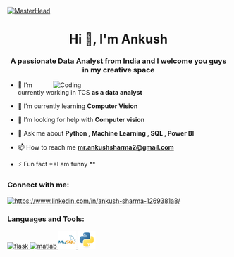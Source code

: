 [![MasterHead](https://img.freepik.com/premium-photo/businessman-hand-hold-artificial-intelligence-aion-big-data-network-machine-learning-data-dark-background-artificial-intelligence-technology-innovation-futuristic_162459-2899.jpg?w=996)](https://rishavchanda.io)
<h1 align="center">Hi 👋, I'm Ankush</h1>
<h3 align="center">A passionate Data Analyst from India and I welcome you guys in my creative space</h3>
<img align="right" alt="Coding" width="400" src="https://www.careerguide.com/career/wp-content/uploads/2021/07/31532d7d378053de3b8bf23c6e7bfae3-1.gif">

- 🔭 I’m currently working in TCS **as a data analyst**

- 🌱 I’m currently learning **Computer Vision**

- 🤝 I’m looking for help with **Computer vision**

- 💬 Ask me about **Python , Machine Learning , SQL , Power BI**

- 📫 How to reach me **mr.ankushsharma2@gmail.com**

- ⚡ Fun fact **I am funny **

<h3 align="left">Connect with me:</h3>
<p align="left">
<a href="https://linkedin.com/in/https://www.linkedin.com/in/ankush-sharma-1269381a8/" target="blank"><img align="center" src="https://raw.githubusercontent.com/rahuldkjain/github-profile-readme-generator/master/src/images/icons/Social/linked-in-alt.svg" alt="https://www.linkedin.com/in/ankush-sharma-1269381a8/" height="30" width="40" /></a>
</p>

<h3 align="left">Languages and Tools:</h3>
<p align="left"> <a href="https://flask.palletsprojects.com/" target="_blank" rel="noreferrer"> <img src="https://www.vectorlogo.zone/logos/pocoo_flask/pocoo_flask-icon.svg" alt="flask" width="40" height="40"/> </a> <a href="https://www.mathworks.com/" target="_blank" rel="noreferrer"> <img src="https://upload.wikimedia.org/wikipedia/commons/2/21/Matlab_Logo.png" alt="matlab" width="40" height="40"/> </a> <a href="https://www.mysql.com/" target="_blank" rel="noreferrer"> <img src="https://raw.githubusercontent.com/devicons/devicon/master/icons/mysql/mysql-original-wordmark.svg" alt="mysql" width="40" height="40"/> </a> <a href="https://www.python.org" target="_blank" rel="noreferrer"> <img src="https://raw.githubusercontent.com/devicons/devicon/master/icons/python/python-original.svg" alt="python" width="40" height="40"/> </a> </p>
